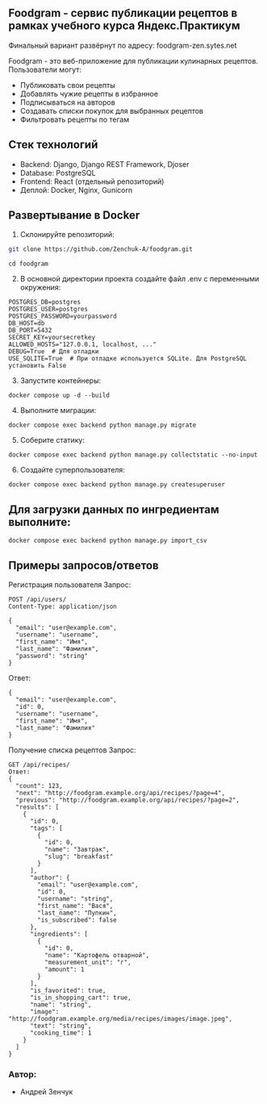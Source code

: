 ## Foodgram - сервис публикации рецептов в рамках учебного курса Яндекс.Практикум
Финальный вариант развёрнут по адресу: foodgram-zen.sytes.net

Foodgram - это веб-приложение для публикации кулинарных рецептов. Пользователи могут:
- Публиковать свои рецепты
- Добавлять чужие рецепты в избранное
- Подписываться на авторов
- Создавать списки покупок для выбранных рецептов
- Фильтровать рецепты по тегам

## Стек технологий
- Backend: Django, Django REST Framework, Djoser
- Database: PostgreSQL
- Frontend: React (отдельный репозиторий)
- Деплой: Docker, Nginx, Gunicorn

## Развертывание в Docker

1. Склонируйте репозиторий:
```bash
git clone https://github.com/Zenchuk-A/foodgram.git
```
```
cd foodgram
```

2. В основной директории проекта создайте файл .env с переменными окружения:
```
POSTGRES_DB=postgres
POSTGRES_USER=postgres
POSTGRES_PASSWORD=yourpassword
DB_HOST=db
DB_PORT=5432
SECRET_KEY=yoursecretkey
ALLOWED_HOSTS="127.0.0.1, localhost, ..."
DEBUG=True  # Для отладки
USE_SQLITE=True  # При отладке используется SQLite. Для PostgreSQL установить False
```

3. Запустите контейнеры:
```
docker compose up -d --build
```

4. Выполните миграции:
```
docker compose exec backend python manage.py migrate
```

5. Соберите статику:
```
docker compose exec backend python manage.py collectstatic --no-input
```

6. Создайте суперпользователя:
```
docker compose exec backend python manage.py createsuperuser
```

## Для загрузки данных по ингредиентам выполните:
```
docker compose exec backend python manage.py import_csv
```

## Примеры запросов/ответов
Регистрация пользователя
Запрос:
```
POST /api/users/
Content-Type: application/json

{
  "email": "user@example.com",
  "username": "username",
  "first_name": "Имя",
  "last_name": "Фамилия",
  "password": "string"
}
```
Ответ:
```
{
  "email": "user@example.com",
  "id": 0,
  "username": "username",
  "first_name": "Имя",
  "last_name": "Фамилия"
}
```
Получение списка рецептов
Запрос:
```
GET /api/recipes/
Ответ:
{
  "count": 123,
  "next": "http://foodgram.example.org/api/recipes/?page=4",
  "previous": "http://foodgram.example.org/api/recipes/?page=2",
  "results": [
    {
      "id": 0,
      "tags": [
        {
          "id": 0,
          "name": "Завтрак",
          "slug": "breakfast"
        }
      ],
      "author": {
        "email": "user@example.com",
        "id": 0,
        "username": "string",
        "first_name": "Вася",
        "last_name": "Пупкин",
        "is_subscribed": false
      },
      "ingredients": [
        {
          "id": 0,
          "name": "Картофель отварной",
          "measurement_unit": "г",
          "amount": 1
        }
      ],
      "is_favorited": true,
      "is_in_shopping_cart": true,
      "name": "string",
      "image": "http://foodgram.example.org/media/recipes/images/image.jpeg",
      "text": "string",
      "cooking_time": 1
    }
  ]
}
```
### Автор:
 - Андрей Зенчук
